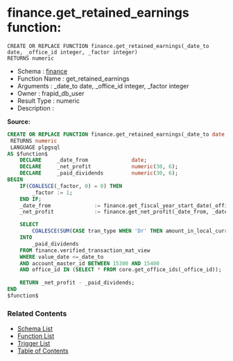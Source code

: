 # finance.get_retained_earnings function:

```plpgsql
CREATE OR REPLACE FUNCTION finance.get_retained_earnings(_date_to date, _office_id integer, _factor integer)
RETURNS numeric
```
* Schema : [finance](../../schemas/finance.md)
* Function Name : get_retained_earnings
* Arguments : _date_to date, _office_id integer, _factor integer
* Owner : frapid_db_user
* Result Type : numeric
* Description : 


**Source:**
```sql
CREATE OR REPLACE FUNCTION finance.get_retained_earnings(_date_to date, _office_id integer, _factor integer)
 RETURNS numeric
 LANGUAGE plpgsql
AS $function$
    DECLARE     _date_from              date;
    DECLARE     _net_profit             numeric(30, 6);
    DECLARE     _paid_dividends         numeric(30, 6);
BEGIN
    IF(COALESCE(_factor, 0) = 0) THEN
        _factor := 1;
    END IF;
    _date_from              := finance.get_fiscal_year_start_date(_office_id);    
    _net_profit             := finance.get_net_profit(_date_from, _date_to, _office_id, _factor, true);

    SELECT 
        COALESCE(SUM(CASE tran_type WHEN 'Dr' THEN amount_in_local_currency ELSE amount_in_local_currency * -1 END) / _factor, 0)
    INTO 
        _paid_dividends
    FROM finance.verified_transaction_mat_view
    WHERE value_date <=_date_to
    AND account_master_id BETWEEN 15300 AND 15400
    AND office_id IN (SELECT * FROM core.get_office_ids(_office_id));
    
    RETURN _net_profit - _paid_dividends;
END
$function$

```

### Related Contents
* [Schema List](../../schemas.md)
* [Function List](../../functions.md)
* [Trigger List](../../triggers.md)
* [Table of Contents](../../README.md)

